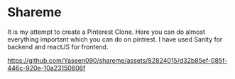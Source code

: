 # Shareme 
It is my attempt to create a Pinterest Clone. Here you can do almost everything important which you can do on pintrest. 
I have used Sanity for backend and reactJS for frontend.

https://github.com/Yaseen090/shareme/assets/82824015/d32b85ef-085f-446c-920e-10a23150606f




